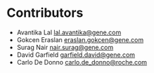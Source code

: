 # Contributors

* Avantika Lal <lal.avantika@gene.com>
* Gokcen Eraslan <eraslan.gokcen@gene.com>
* Surag Nair <nair.surag@gene.com>
* David Garfield <garfield.david@gene.com>
* Carlo De Donno <carlo.de_donno@roche.com>

